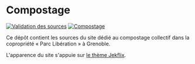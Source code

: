 # Compostage
[![Validation des sources](https://travis-ci.org/parc-liberation/compostage.xml.svg?branch=master)](https://travis-ci.org/parc-liberation/compostage.xml)
[![Compostage](https://img.shields.io/badge/site%20web-compostage-blue.svg)](https://parc-liberation.github.io/compostage)

Ce dépôt contient les sources du site dédié au compostage
collectif dans la copropriété « Parc Libération » à Grenoble.

L'apparence du site s'appuie sur [le thème Jekflix](https://github.com/thiagorossener/jekflix-template/tree/1b0881e9db83e044b9c0df5ebccf9a8ac2be9cde).
